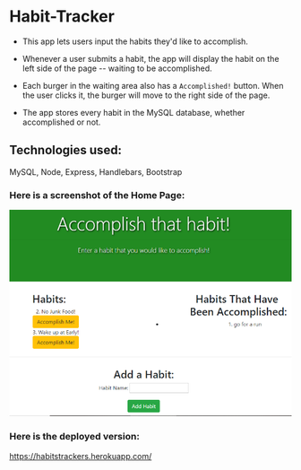 # Habit-Tracker

* This app lets users input the habits they'd like to accomplish.

* Whenever a user submits a habit, the app will display the habit on the left side of the page -- waiting to be accomplished.

* Each burger in the waiting area also has a `Accomplished!` button. When the user clicks it, the burger will move to the right side of the page.

* The app stores every habit in the MySQL database, whether accomplished or not.

## Technologies used:

MySQL, Node, Express, Handlebars, Bootstrap

### Here is a screenshot of the Home Page:
![Image of Habit Tracker](/public/assets/images/homepage.png)

### Here is the deployed version:

https://habitstrackers.herokuapp.com/

